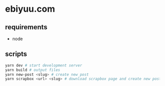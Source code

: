 # ebiyuu.com

## requirements

- node

## scripts

```sh
yarn dev # start development server
yarn build # output files
yarn new-post <slug> # create new post
yarn scrapbox <url> <slug> # download scrapbox page and create new post
```
